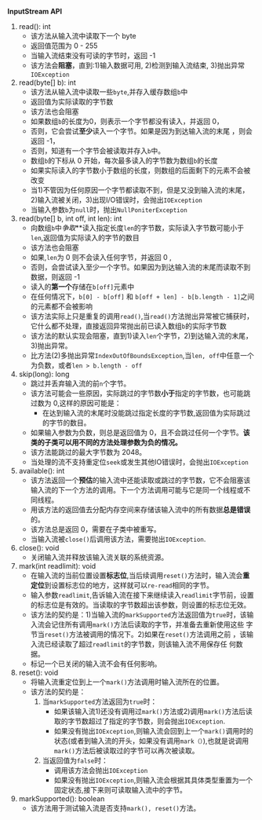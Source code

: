 **InputStream API**

1. read(): int  
    * 该方法从输入流中读取下一个 byte  
    * 返回值范围为 0 - 255  
    * 当输入流结束没有可读的字节时，返回 -1  
    * 该方法会**阻塞**，直到:1)输入数据可用, 2)检测到输入流结束, 3)抛出异常 `IOException`   
2. read(byte[] b): int   
    * 该方法从输入流中读取一些`byte`,并存入缓存数组`b`中
    * 返回值为实际读取的字节数
    * 该方法也会阻塞
    * 如果数组`b`的长度为0，则表示一个字节都没有读入，并返回 0，
    * 否则，它会尝试**至少**读入一个字节。如果是因为到达输入流的末尾 ，则会返回 -1，
    * 否则，知道有一个字节会被读取并存入`b`中。
    * 数组`b`的下标从 0 开始，每次最多读入的字节数为数组`b`的长度
    * 如果实际读入的字节数小于数组的长度，则数组的后面剩下的元素不会被改变
    * 当1)不管因为任何原因一个字节都读取不到，但是又没到输入流的末尾，2)输入流被关闭，3)出现I/O错误时，会抛出`IOException`
    * 当输入参数`b`为`null`时，抛出`NullPoniterException`
3. read(byte[] b, int off, int len): int  
    * 向数组`b`中*争取***读入指定长度`len`的字节数，实际读入字节数可能小于`len`,返回值为实际读入的字节的数目
    * 该方法也会阻塞
    * 如果,`len`为 0 则不会读入任何字节，并返回 0 ,
    * 否则，会尝试读入至少一个字节。如果因为到达输入流的末尾而读取不到数据，则返回 -1
    * 读入的**第一个**存储在`b[off]`元素中
    * 在任何情况下，`b[0] - b[off]` 和 `b[off + len] - b[b.length - 1]`之间的元素都不会被影响
    * 该方法实际上只是重复的调用`read()`,当`read()`方法抛出异常被它捕获时，它什么都不处理，直接返回异常抛出前已读入数组`b`的实际字节数
    * 该方法的默认实现会阻塞，直到1)读入`len`个字节，2)到达输入流的末尾，3)抛出异常。
    * 比方法(2)多抛出异常`IndexOutOfBoundsException`,当`len, off`中任意一个为负数，或者`len > b.length - off`
4. skip(long): long  
    * 跳过并丢弃输入流的前`n`个字节。
    * 该方法可能会一些原因，实际跳过的字节数**小于**指定的字节数，也可能跳过数为 0,这样的原因可能是：  
        * 在达到输入流的末尾时没能跳过指定长度的字节数,返回值为实际跳过的字节的数目。
    * 如果输入参数为负数，则总是返回值为 0，且不会跳过任何一个字节。**该类的子类可以用不同的方法处理参数为负的情况。**
    * 该方法能跳过的最大字节数为 2048。
    * 当处理的流不支持重定位`seek`或发生其他IO错误时，会抛出`IOException`
5. available(): int
    * 该方法返回一个**预估**的输入流中还能读取或跳过的字节数，它不会阻塞该输入流的下一个方法的调用。下一个方法调用可能与它是同一个线程或不同线程。
    * 用该方法的返回值去分配内存空间来存储该输入流中的所有数据**总是错误**的。
    * 该方法总是返回  0，需要在子类中被重写。
    * 当输入流被`close()`后调用该方法，需要抛出`IOException`.
6. close(): void
    * 关闭输入流并释放该输入流关联的系统资源。
7. mark(int readlimit): void
    * 在输入流的当前位置设置**标志位**,当后续调用`reset()`方法时，输入流会**重定位**到设置标志位的地方，这样就可以`re-read`相同的字节。
    * 输入参数`readlimit`,告诉输入流在接下来继续读入`readlimit`字节前，设置的标志位是有效的。当读取的字节数超出该参数，则设置的标志位无效。
    * 该方法的契约是：1)当输入流的`markSupported`方法返回值为`true`时，该输入流会记住所有调用`mark()`方法后读取的字节，并准备去重新使用这些
        字节当`reset()`方法被调用的情况下。2)如果在`reset()`方法调用之前 ，该输入流已经读取了超过`readlimit`的字节数，则该输入流不用保存任
        何数据。
    * 标记一个已关闭的输入流不会有任何影响。
8. reset(): void
    * 将输入流重定位到上一个`mark()`方法调用时输入流所在的位置。
    * 该方法的契约是：
        1) 当`markSupported`方法返回为`true`时：
            * 如果该输入流1)还没有调用过`mark()`方法或2)调用`mark()`方法后读取的字节数超过了指定的字节数，则会抛出`IOException`.
            * 如果没有抛出`IOException`,则输入流会回到上一个`mark()`调用时的状态(或者到输入流的开头，如果没有调用`mark（）`),也就是说调用
            `mark()`方法后被读取过的字节可以再次被读取。
        2) 当返回值为`false`时：
            * 调用该方法会抛出`IOException`
            * 如果没有抛出`IOException`,则输入流会根据其具体类型重置为一个固定状态,接下来则可读取输入流中的字节。
9. markSupported(): boolean
    * 该方法用于测试输入流是否支持`mark(), reset()`方法。